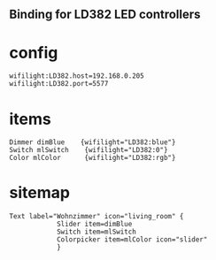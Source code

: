 ## Binding for LD382 LED controllers



# config

```
wifilight:LD382.host=192.168.0.205
wifilight:LD382.port=5577
```

# items
```
Dimmer dimBlue    {wifilight="LD382:blue"}
Switch mlSwitch    {wifilight="LD382:0"}
Color mlColor      {wifilight="LD382:rgb"}
```
# sitemap
```
Text label="Wohnzimmer" icon="living_room" {
			Slider item=dimBlue
			Switch item=mlSwitch
			Colorpicker item=mlColor icon="slider"
            }
```
